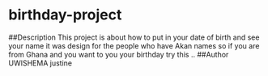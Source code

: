 # birthday-project
##Description
This project is about how to put in your date of birth and see your name it was design for the people who have Akan names so if you are from Ghana and you want to you your birthday try this ..
##Author
UWISHEMA justine